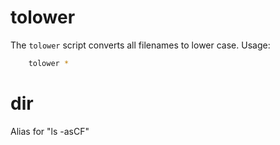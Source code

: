 

tolower
===========

The `tolower` script converts all filenames to lower case.  Usage:

```bash
    tolower *
```

dir
===========

Alias for "ls -asCF"




